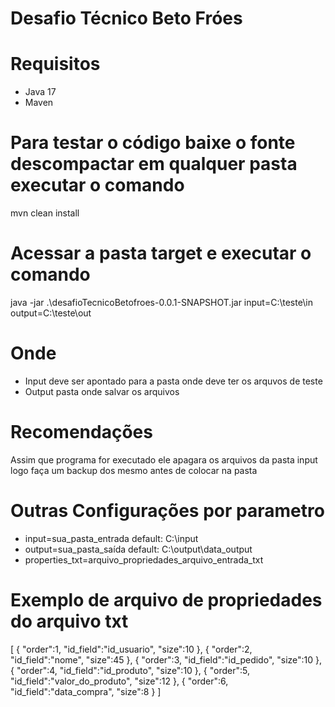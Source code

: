# Desafio Técnico Beto Fróes

# Requisitos
 - Java 17
 - Maven 

# Para testar o código baixe o fonte descompactar em qualquer pasta executar o comando
  mvn clean install

# Acessar a pasta target e executar o comando
 java -jar .\desafioTecnicoBetofroes-0.0.1-SNAPSHOT.jar input=C:\\teste\\in output=C:\\teste\\out

# Onde 
- Input deve ser apontado para a pasta onde deve ter os arquvos de teste
- Output pasta onde salvar os arquivos

# Recomendações
Assim que programa for executado ele apagara os arquivos da pasta input logo faça um backup dos mesmo antes de colocar na pasta

# Outras Configurações por parametro

- input=sua_pasta_entrada  default: C:\\input
- output=sua_pasta_saída   default: C:\\output\\data_output
- properties_txt=arquivo_propriedades_arquivo_entrada_txt

# Exemplo de arquivo de propriedades do arquivo txt

[
   {
      "order":1,
      "id_field":"id_usuario",
      "size":10
   },
   {
      "order":2,
      "id_field":"nome",
      "size":45
   },
   {
      "order":3,
      "id_field":"id_pedido",
      "size":10
   },
   {
      "order":4,
      "id_field":"id_produto",
      "size":10
   },
   {
      "order":5,
      "id_field":"valor_do_produto",
      "size":12
   },
   {
      "order":6,
      "id_field":"data_compra",
      "size":8
   }
]

